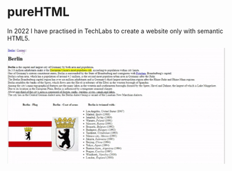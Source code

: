 # pureHTML
In 2022 I have practised in TechLabs to create a website only with semantic HTML5.

![gif of web presentation](/berlin.gif)
